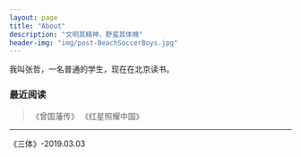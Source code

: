 ```yaml
---
layout: page
title: "About"
description: "文明其精神，野蛮其体魄"
header-img: "img/post-BeachSoccerBoys.jpg"
---
```



我叫张哲，一名普通的学生，现在在北京读书。




### 最近阅读
> 《曾国藩传》
 《红星照耀中国》
 
---
《三体》-2019.03.03



 

